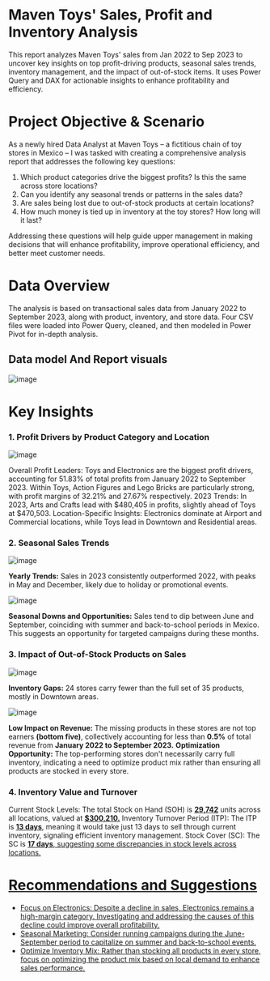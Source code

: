 # Maven Toys' Sales, Profit and Inventory Analysis
This report analyzes Maven Toys' sales from Jan 2022 to Sep 2023 to uncover key insights on top profit-driving products, seasonal sales trends, inventory management, and the impact of out-of-stock items. It uses Power Query and DAX for actionable insights to enhance profitability and efficiency.

# Project Objective & Scenario
As a newly hired Data Analyst at Maven Toys – a fictitious chain of toy stores in Mexico – I was tasked with creating a comprehensive analysis report that addresses the following key questions:

1. Which product categories drive the biggest profits? Is this the same across store locations?
2. Can you identify any seasonal trends or patterns in the sales data?
3. Are sales being lost due to out-of-stock products at certain locations?
4. How much money is tied up in inventory at the toy stores? How long will it last?

Addressing these questions will help guide upper management in making decisions that will enhance profitability, improve operational efficiency, and better meet customer needs.

# Data Overview
The analysis is based on transactional sales data from January 2022 to September 2023, along with product, inventory, and store data. Four CSV files were loaded into Power Query, cleaned, and then modeled in Power Pivot for in-depth analysis.

## Data model And Report visuals
![image](https://github.com/user-attachments/assets/af30e3c9-424f-4348-a7b8-35963d362829)

# Key Insights
### 1. Profit Drivers by Product Category and Location
![image](https://github.com/user-attachments/assets/83915d9a-ae30-43c8-b00e-46ad2e1be763)

Overall Profit Leaders: Toys and Electronics are the biggest profit drivers, accounting for 51.83% of total profits from January 2022 to September 2023. Within Toys, Action Figures and Lego Bricks are particularly strong, with profit margins of 32.21% and 27.67% respectively.
2023 Trends: In 2023, Arts and Crafts lead with $480,405 in profits, slightly ahead of Toys at $470,503.
Location-Specific Insights: Electronics dominate at Airport and Commercial locations, while Toys lead in Downtown and Residential areas.

### 2. Seasonal Sales Trends
![image](https://github.com/user-attachments/assets/88aaed0d-a2a1-4d85-a6b6-3ea8f413ec93)

**Yearly Trends:** Sales in 2023 consistently outperformed 2022, with peaks in May and December, likely due to holiday or promotional events.

![image](https://github.com/user-attachments/assets/4b2c7578-1fed-4353-ae49-81ce1a2ed509)

**Seasonal Downs and Opportunities:** Sales tend to dip between June and September, coinciding with summer and back-to-school periods in Mexico. This suggests an opportunity for targeted campaigns during these months.

### 3. Impact of Out-of-Stock Products on Sales
![image](https://github.com/user-attachments/assets/6b1edf5c-607f-497b-8d2f-2d5549cf3196)

**Inventory Gaps:** 24 stores carry fewer than the full set of 35 products, mostly in Downtown areas.

![image](https://github.com/user-attachments/assets/46c20c60-687d-495c-8a22-9702dcfedcd7)

**Low Impact on Revenue:** The missing products in these stores are not top earners **(bottom five)**, collectively accounting for less than **0.5%** of total revenue from **January 2022 to September 2023.**
**Optimization Opportunity:** The top-performing stores don't necessarily carry full inventory, indicating a need to optimize product mix rather than ensuring all products are stocked in every store.

### 4. Inventory Value and Turnover
Current Stock Levels: The total Stock on Hand (SOH) is <u>**29,742**</u> units across all locations, valued at <u>**$300,210.**</u>
Inventory Turnover Period (ITP): The ITP is <u>**13 days**</u>, meaning it would take just 13 days to sell through current inventory, signaling efficient inventory management.
Stock Cover (SC): The SC is <u>**17 days**<u/>, suggesting some discrepancies in stock levels across locations.

# Recommendations and Suggestions
- Focus on Electronics: Despite a decline in sales, Electronics remains a high-margin category. Investigating and addressing the causes of this decline could improve overall profitability.
- Seasonal Marketing: Consider running campaigns during the June-September period to capitalize on summer and back-to-school events.
- Optimize Inventory Mix: Rather than stocking all products in every store, focus on optimizing the product mix based on local demand to enhance sales performance.




